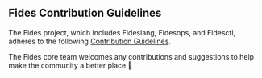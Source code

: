## Fides Contribution Guidelines

The Fides project, which includes Fideslang, Fidesops, and Fidesctl, adheres to the following [Contribution Guidelines](https://ethyca.github.io/fidesops/development/overview/).

The Fides core team welcomes any contributions and suggestions to help make the community a better place 🤝
